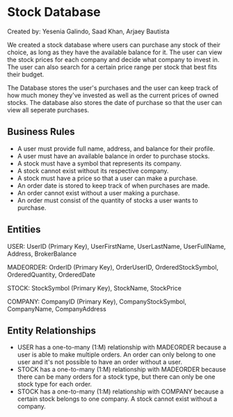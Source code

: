 # Stock Database
Created by: Yesenia Galindo, Saad Khan, Arjaey Bautista

We created a stock database where users can purchase any stock of their choice, as long as they have the available balance for it. The user can view the stock prices for each company and decide what company to invest in. The user can also search for a certain price range per stock that best fits their budget. 

The Database stores the user's purchases and the user can keep track of how much money they've invested as well as the current prices of owned stocks. The database also stores the date of purchase so that the user can view all seperate purchases. 

## Business Rules
* A user must provide full name, address, and balance for their profile. 
* A user must have an available balance in order to purchase stocks. 
* A stock must have a symbol that represents its company. 
* A stock cannot exist without its respective company. 
* A stock must have a price so that a user can make a purchase. 
* An order date is stored to keep track of when purchases are made.
* An order cannot exist without a user making a purchase. 
* An order must consist of the quantity of stocks a user wants to purchase.

## Entities
USER: UserID (Primary Key), UserFirstName, UserLastName, UserFullName, Address, BrokerBalance

MADEORDER: OrderID (Primary Key), OrderUserID, OrderedStockSymbol, OrderedQuantity, OrderedDate

STOCK: StockSymbol (Primary Key), StockName, StockPrice

COMPANY: CompanyID (Primary Key), CompanyStockSymbol, CompanyName, CompanyAddress

## Entity Relationships
* USER has a one-to-many (1:M) relationship with MADEORDER because a user is able to make multiple orders. An order can only belong to one user and it's not possible to have an order without a user. 
* STOCK has a one-to-many (1:M) relationship with MADEORDER because there can be many orders for a stock type, but there can only be one stock type for each order.
* STOCK has a one-to-many (1:M) relationship with COMPANY because a certain stock belongs to one company. A stock cannot exist without a company. 

